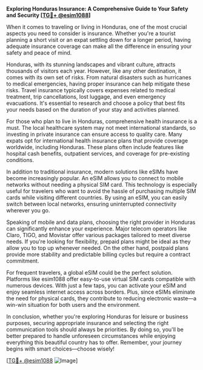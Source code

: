 **Exploring Honduras Insurance: A Comprehensive Guide to Your Safety and Security [[TG💪+ @esim1088](https://t.me/s/esim1088)]**

When it comes to traveling or living in Honduras, one of the most crucial aspects you need to consider is insurance. Whether you're a tourist planning a short visit or an expat settling down for a longer period, having adequate insurance coverage can make all the difference in ensuring your safety and peace of mind.

Honduras, with its stunning landscapes and vibrant culture, attracts thousands of visitors each year. However, like any other destination, it comes with its own set of risks. From natural disasters such as hurricanes to medical emergencies, having proper insurance can help mitigate these risks. Travel insurance typically covers expenses related to medical treatment, trip cancellations, lost luggage, and even emergency evacuations. It's essential to research and choose a policy that best fits your needs based on the duration of your stay and activities planned.

For those who plan to live in Honduras, comprehensive health insurance is a must. The local healthcare system may not meet international standards, so investing in private insurance can ensure access to quality care. Many expats opt for international health insurance plans that provide coverage worldwide, including Honduras. These plans often include features like hospital cash benefits, outpatient services, and coverage for pre-existing conditions.

In addition to traditional insurance, modern solutions like eSIMs have become increasingly popular. An eSIM allows you to connect to mobile networks without needing a physical SIM card. This technology is especially useful for travelers who want to avoid the hassle of purchasing multiple SIM cards while visiting different countries. By using an eSIM, you can easily switch between local networks, ensuring uninterrupted connectivity wherever you go.

Speaking of mobile and data plans, choosing the right provider in Honduras can significantly enhance your experience. Major telecom operators like Claro, TIGO, and Movistar offer various packages tailored to meet diverse needs. If you're looking for flexibility, prepaid plans might be ideal as they allow you to top up whenever needed. On the other hand, postpaid plans provide more stability and predictable billing cycles but require a contract commitment.

For frequent travelers, a global eSIM could be the perfect solution. Platforms like esim1088 offer easy-to-use virtual SIM cards compatible with numerous devices. With just a few taps, you can activate your eSIM and enjoy seamless internet access across borders. Plus, since eSIMs eliminate the need for physical cards, they contribute to reducing electronic waste—a win-win situation for both users and the environment.

In conclusion, whether you're exploring Honduras for leisure or business purposes, securing appropriate insurance and selecting the right communication tools should always be priorities. By doing so, you'll be better prepared to handle unforeseen circumstances while enjoying everything this beautiful country has to offer. Remember, your journey begins with smart choices—choose wisely!

[[TG💪+ @esim1088](https://t.me/s/esim1088) ![Image](https://i.postimg.cc/Y0z9fWf4/image.png)]